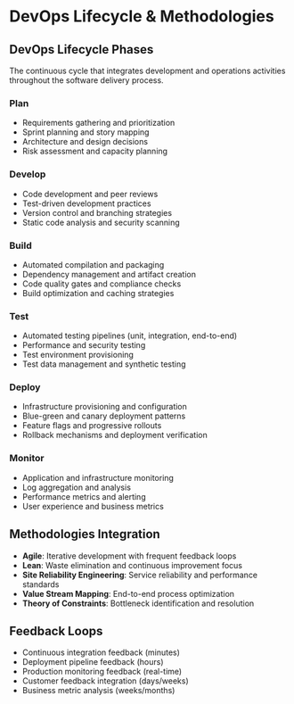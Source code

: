 # DevOps Lifecycle & Methodologies

## DevOps Lifecycle Phases
The continuous cycle that integrates development and operations activities throughout the software delivery process.

### Plan
- Requirements gathering and prioritization
- Sprint planning and story mapping
- Architecture and design decisions
- Risk assessment and capacity planning

### Develop
- Code development and peer reviews
- Test-driven development practices
- Version control and branching strategies
- Static code analysis and security scanning

### Build
- Automated compilation and packaging
- Dependency management and artifact creation
- Code quality gates and compliance checks
- Build optimization and caching strategies

### Test
- Automated testing pipelines (unit, integration, end-to-end)
- Performance and security testing
- Test environment provisioning
- Test data management and synthetic testing

### Deploy
- Infrastructure provisioning and configuration
- Blue-green and canary deployment patterns
- Feature flags and progressive rollouts
- Rollback mechanisms and deployment verification

### Monitor
- Application and infrastructure monitoring
- Log aggregation and analysis
- Performance metrics and alerting
- User experience and business metrics

## Methodologies Integration
- **Agile**: Iterative development with frequent feedback loops
- **Lean**: Waste elimination and continuous improvement focus
- **Site Reliability Engineering**: Service reliability and performance standards
- **Value Stream Mapping**: End-to-end process optimization
- **Theory of Constraints**: Bottleneck identification and resolution

## Feedback Loops
- Continuous integration feedback (minutes)
- Deployment pipeline feedback (hours)
- Production monitoring feedback (real-time)
- Customer feedback integration (days/weeks)
- Business metric analysis (weeks/months)